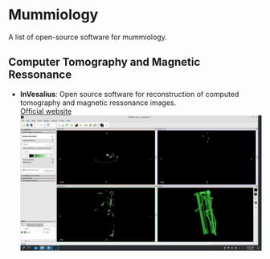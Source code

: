 # Mummiology

A list of open-source software for mummiology.

## Computer Tomography and Magnetic Ressonance

- **InVesalius**: Open source software for reconstruction of computed tomography and magnetic ressonance images. <br>
  [Official website](https://invesalius.github.io/)   <br>
  [![Screenshot](.././images/invesalius_similaun_mummy_extracting_bones_arc-team.png?raw=true)](.././images/invesalius_similaun_mummy_extracting_bones_arc-team.png)
